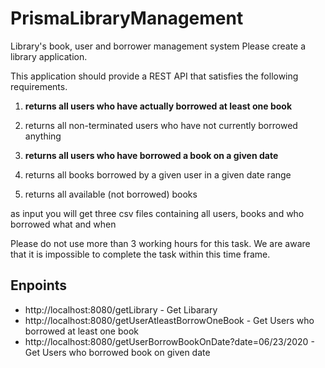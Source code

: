 # PrismaLibraryManagement
Library's book, user and borrower management system
Please create a library application.

This application should provide a REST API that satisfies the following requirements.

1. **returns all users who have actually borrowed at least one book**

1. returns all non-terminated users who have not currently borrowed anything

1. **returns all users who have borrowed a book on a given date**

1. returns all books borrowed by a given user in a given date range

1. returns all available (not borrowed) books


as input you will get three csv files containing all users, books and who borrowed what and when

Please do not use more than 3 working hours for this task. 
We are aware that it is impossible to complete the task within this time frame.

## Enpoints

- http://localhost:8080/getLibrary - Get Libarary
- http://localhost:8080/getUserAtleastBorrowOneBook - Get Users who borrowed at least one book
- http://localhost:8080/getUserBorrowBookOnDate?date=06/23/2020 - Get Users who borrowed book on given date 


